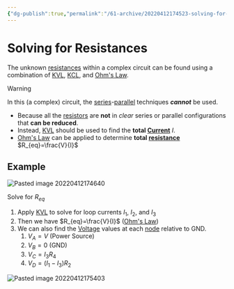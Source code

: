 ```yaml
---
{"dg-publish":true,"permalink":"/61-archive/20220412174523-solving-for-resistances/","dgHomeLink":true,"dgPassFrontmatter":false}
---
```



# Solving for Resistances

The unknown [resistances](20220408115601-resistance.md) within a complex circuit can be found using a combination of [KVL](62-Encyclopedic/20220221122800-kirchhoffs-voltage-law.md), [KCL](62-Encyclopedic/20220221115900-kirchhoffs-current-law.md), and [Ohm's Law](20220408120857-ohm's-law.md).

> [!warning]
> In this (a complex) circuit, the [series](20220411105450-resistor-in-series.md)-[parallel](20220408133318-resistors-in-parallel.md) techniques **_cannot_** be used.
>
> - Because all the [resistors](20220221120700-resistor.md) are **not** in _clear_ series or parallel configurations that **can be reduced**.
> - Instead, [KVL](62-Encyclopedic/20220221122800-kirchhoffs-voltage-law.md) should be used to find the **total [Current](20220408104411-current.md)** $I$.
> - [Ohm's Law](20220408120857-ohm's-law.md) can be applied to determine **total [resistance](20220408115601-resistance.md)** $R_{eq}=\frac{V}{I}$

## Example

![Pasted image 20220412174640](Pasted-image-20220412174640.png)

Solve for $R_{eq}$

1. Apply [KVL](62-Encyclopedic/20220221122800-kirchhoffs-voltage-law.md) to solve for loop currents $I_{1}$, $I_{2}$, and $I_{3}$
2. Then we have $R_{eq}=\frac{V}{I}$ ([Ohm's Law](20220408120857-ohm's-law.md))
3. We can also find the [Voltage](20220318120826-voltage.md) values at each [node](20220411113840-node.md) relative to GND.
   1. $V_{A}=V$ (Power Source)
   2. $V_{B}=0$ (GND)
   3. $V_{C}=I_{3}R_{4}$
   4. $V_{D}=(I_{1}-I_{3})R_{2}$

![Pasted image 20220412175403](Pasted-image-20220412175403.png)
